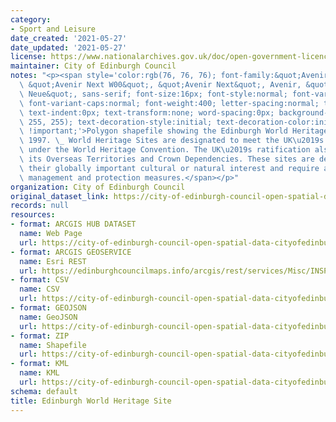 ```yaml
---
category:
- Sport and Leisure
date_created: '2021-05-27'
date_updated: '2021-05-27'
license: https://www.nationalarchives.gov.uk/doc/open-government-licence/version/3/
maintainer: City of Edinburgh Council
notes: "<p><span style='color:rgb(76, 76, 76); font-family:&quot;Avenir Next W01&quot;,\
  \ &quot;Avenir Next W00&quot;, &quot;Avenir Next&quot;, Avenir, &quot;Helvetica\
  \ Neue&quot;, sans-serif; font-size:16px; font-style:normal; font-variant-ligatures:normal;\
  \ font-variant-caps:normal; font-weight:400; letter-spacing:normal; text-align:start;\
  \ text-indent:0px; text-transform:none; word-spacing:0px; background-color:rgb(255,\
  \ 255, 255); text-decoration-style:initial; text-decoration-color:initial; display:inline\
  \ !important;'>Polygon shapefile showing the Edinburgh World Heritage Site as of\
  \ 1997. \_ World Heritage Sites are designated to meet the UK\u2019s commitments\
  \ under the World Heritage Convention. The UK\u2019s ratification also extends to\
  \ its Overseas Territories and Crown Dependencies. These sites are designated for\
  \ their globally important cultural or natural interest and require appropriate\
  \ management and protection measures.</span></p>"
organization: City of Edinburgh Council
original_dataset_link: https://city-of-edinburgh-council-open-spatial-data-cityofedinburgh.hub.arcgis.com/maps/9a58e8a82ad2409284673951cd16d691_18
records: null
resources:
- format: ARCGIS HUB DATASET
  name: Web Page
  url: https://city-of-edinburgh-council-open-spatial-data-cityofedinburgh.hub.arcgis.com/maps/9a58e8a82ad2409284673951cd16d691_18
- format: ARCGIS GEOSERVICE
  name: Esri REST
  url: https://edinburghcouncilmaps.info/arcgis/rest/services/Misc/INSPIRE/MapServer/18
- format: CSV
  name: CSV
  url: https://city-of-edinburgh-council-open-spatial-data-cityofedinburgh.hub.arcgis.com/datasets/9a58e8a82ad2409284673951cd16d691_18.csv?where=1=1&outSR=%7B%22latestWkid%22%3A27700%2C%22wkid%22%3A27700%7D
- format: GEOJSON
  name: GeoJSON
  url: https://city-of-edinburgh-council-open-spatial-data-cityofedinburgh.hub.arcgis.com/datasets/9a58e8a82ad2409284673951cd16d691_18.geojson?where=1=1&outSR=%7B%22latestWkid%22%3A27700%2C%22wkid%22%3A27700%7D
- format: ZIP
  name: Shapefile
  url: https://city-of-edinburgh-council-open-spatial-data-cityofedinburgh.hub.arcgis.com/datasets/9a58e8a82ad2409284673951cd16d691_18.zip?where=1=1&outSR=%7B%22latestWkid%22%3A27700%2C%22wkid%22%3A27700%7D
- format: KML
  name: KML
  url: https://city-of-edinburgh-council-open-spatial-data-cityofedinburgh.hub.arcgis.com/datasets/9a58e8a82ad2409284673951cd16d691_18.kml?where=1=1&outSR=%7B%22latestWkid%22%3A27700%2C%22wkid%22%3A27700%7D
schema: default
title: Edinburgh World Heritage Site
---
```


